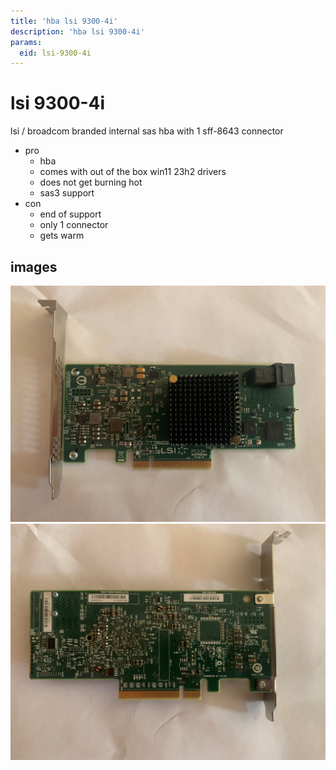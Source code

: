 ```yaml
---
title: 'hba lsi 9300-4i'
description: 'hba lsi 9300-4i'
params:
  eid: lsi-9300-4i
---
```

# lsi 9300-4i

lsi / broadcom branded internal sas hba with 1 sff-8643 connector

* pro
  * hba
  * comes with out of the box win11 23h2 drivers
  * does not get burning hot
  * sas3 support
* con
  * end of support
  * only 1 connector
  * gets warm

## images
![front](9300-f.jpg)
![back](9300-b.jpg)
